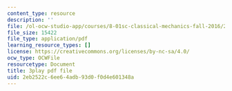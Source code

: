 ```yaml
---
content_type: resource
description: ''
file: /ol-ocw-studio-app/courses/8-01sc-classical-mechanics-fall-2016/2eb2522c6ee64adb93d0f0d4e601348a_4ZnijNan49U.pdf
file_size: 15422
file_type: application/pdf
learning_resource_types: []
license: https://creativecommons.org/licenses/by-nc-sa/4.0/
ocw_type: OCWFile
resourcetype: Document
title: 3play pdf file
uid: 2eb2522c-6ee6-4adb-93d0-f0d4e601348a
---
```


